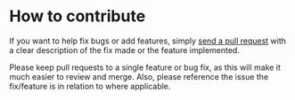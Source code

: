 # How to contribute

If you want to help fix bugs or add features, simply [send a pull request](https://github.com/RaceProUK/SonicXTCG/pull/new/main) with a clear description of the fix made or the feature implemented.

Please keep pull requests to a single feature or bug fix, as this will make it much easier to review and merge. Also, please reference the issue the fix/feature is in relation to where applicable.
